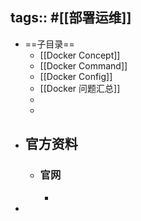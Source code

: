 tags:: #[[部署运维]]
---

- ==子目录==
	- [[Docker Concept]]
	- [[Docker Command]]
	- [[Docker Config]]
	- [[Docker 问题汇总]]
	-
	-
- ## 官方资料
	- ### 官网
		-
-